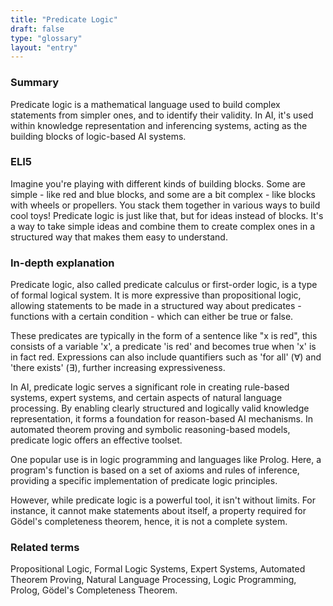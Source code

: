 ```yaml
---
title: "Predicate Logic"
draft: false
type: "glossary"
layout: "entry"
---
```


### Summary
Predicate logic is a mathematical language used to build complex statements from simpler ones, and to identify their validity. In AI, it's used within knowledge representation and inferencing systems, acting as the building blocks of logic-based AI systems.

### ELI5
Imagine you're playing with different kinds of building blocks. Some are simple - like red and blue blocks, and some are a bit complex - like blocks with wheels or propellers. You stack them together in various ways to build cool toys! Predicate logic is just like that, but for ideas instead of blocks. It's a way to take simple ideas and combine them to create complex ones in a structured way that makes them easy to understand.

### In-depth explanation
Predicate logic, also called predicate calculus or first-order logic, is a type of formal logical system. It is more expressive than propositional logic, allowing statements to be made in a structured way about predicates - functions with a certain condition - which can either be true or false.

These predicates are typically in the form of a sentence like "x is red", this consists of a variable 'x', a predicate 'is red' and becomes true when 'x' is in fact red. Expressions can also include quantifiers such as 'for all' (∀) and 'there exists' (∃), further increasing expressiveness. 

In AI, predicate logic serves a significant role in creating rule-based systems, expert systems, and certain aspects of natural language processing. By enabling clearly structured and logically valid knowledge representation, it forms a foundation for reason-based AI mechanisms. In automated theorem proving and symbolic reasoning-based models, predicate logic offers an effective toolset.

One popular use is in logic programming and languages like Prolog. Here, a program's function is based on a set of axioms and rules of inference, providing a specific implementation of predicate logic principles. 

However, while predicate logic is a powerful tool, it isn't without limits. For instance, it cannot make statements about itself, a property required for Gödel's completeness theorem, hence, it is not a complete system.

### Related terms
Propositional Logic, Formal Logic Systems, Expert Systems, Automated Theorem Proving, Natural Language Processing, Logic Programming, Prolog, Gödel's Completeness Theorem.
